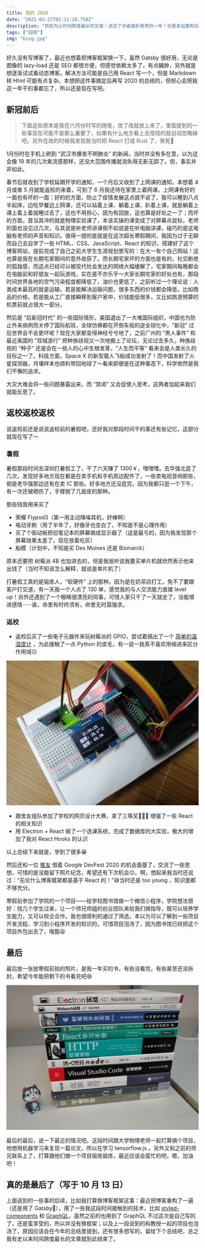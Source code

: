 ```yaml
---
title: 我的 2020
date: "2021-03-27T01:12:28.758Z"
description: "目前为止时间跨度最长的文章！讲述了作者曲折离奇的一年！也是本站重构后的第一篇文章！划时代的纪念意义！"
tags: ["回顾"]
img: "bing.jpg"
---
```


好久没有写博客了，最近也想着把博客框架换一下，虽然 Gatsby 很好用，无论是图像的 lazy-load 还是 SEO 都很方便，但感觉依赖太多了，有点臃肿，另外就是想逐渐试试看动态博客。解决方法可能是自己用 React 写一个，但是 Markdown 转 Html 可能有点复杂。本想把这件事搞定后再写 2020 的总结的，但担心会把我这一年干的事都忘了，所以还是现在写吧。

## 新冠前后

> 下面这些原本是我在六月份时写的随笔，改了改就放上来了，里面提到的一些事现在可能不是那么重要了，如果有什么地方看上去怪怪的就自动忽略掉吧。另外在改的时候我发现我当时把 React 打成 Rust 了，笑死🤣

1月份时在手机上刷到 “武汉市爆发不明肺炎” 的新闻，当时并没有多在意，以为这会像 19 年的几次禽流感那样，还没大范围传播就消失得无影无踪了。但，事实并非如此。

春节后就收到了学校延期开学的通知，一个月后又收到了上网课的通知，本想着 4 月或者 5 月就能返校的来着，可到了 6 月我还待在家里上着网课。上网课有好的一面也有坏的一面：好的的方面，防止了疫情发展这点就不说了，我可以睡到八点半起床，边吃早餐边上网课，还可以站着上课、躺着上课、趴着上课，就是躺着上课上着上着就睡过去了，这也不用担心，因为有回放，这也算是好处之一了；而坏的方面，首当其冲的就是物理实验课了，本该实操的课变成了对屏幕点鼠标，老师的面也没见过几次，与其说是听老师讲课倒不如说是在听电脑讲课，碰巧的是这电脑有老师的声音和知识。值得一提的是就是在这次超长寒假期间，我因为过于无聊而自己去自学了一些 HTML、CSS、JavaScript、React 的知识，搭建好了这个博客网站，提前完成了自己之前大学生生涯规划里写的：在大一有个自己网站！这也算是我在长期宅家期间的意外收获了。而长期宅家坏的方面也是有的，社交断绝的孤独感，而这点已经可以被现代社会发达的网络大幅缓解了，宅家期间每晚都会在电脑前和好朋友一起玩游戏，实在是不亦乐乎～大家长期宅家的好处也有，那段时间世界各地的空气污染程度都降低了，油价也更低了，之前听过一个理论说：人类成本最高的就是运输，若是能解决运输问题，很多东西的价钱都会降低，比如商品的价格，若是能从工厂直接瞬移到客户家中，价钱能低很多，又比如旅游预算的机票前就占很大一部分。

然后是 “后新冠时代” 的一些国际情形，美国退出了一大堆国际组织，中国也为防止外来病例而关停了国际航班，全球仿佛都在开倒车般的逆全球化中，“新冠” 过后世界会不会更坏呢？现在大家都变得神经兮兮地了，之前广州的 “黑人事件” 和最近美国的 “双城游行” 把种族歧视又一次地搬上了论坛，无论过去多久，种族歧视的 “种子” 还是会在一些人的心中生根发芽，“人生而平等” 看来会是人类长久的目标之一了。科技方面，Space X 的新型载人飞船成功发射了！而中国发射了火星探测器，月壤样本也顺利带回地球了～看来即便是在这种事态下，科学依然是我们不懈的追求。

大灾大难会将一些问题暴露出来，而 “禁闭” 又会促使人思考，这两者加起来我们就能反思了。

## 返校返校返校

说返校前还是说说返校前的暑假吧，还好我对那段时间干的事还有些记忆，这部分就现在写了～

### 暑假

暑假那段时间去深圳打暑假工了，干了六天赚了 1300￥，嘿嘿嘿。去华强北逛了几次，发现好多地方现在都是在卖手机和手机周边配件了，一些卖电视音响那些，倒是老华强那边还有在卖 IC 那些。好多地方还没逛完，因为我都只逛一个下午，有一次还被晒伤了，手臂脱了几层皮的那种。

那些钱我用来买了

- 荣耀 Flypod3（第一用主动降噪耳机，好棒啊）
- 电动牙刷（用了半年了，好像牙也变白了，不知是不是心理作用）
- 买了个驱动板把旧笔记本的屏幕做成显示器了（这是最亏的，因为我发现那个屏幕效果太差了，现在放着吃灰）
- 船模（计划中，不知是买 Des Moines 还是 Bismarck）

原本还要把 树莓派 4B 也加进去的，但是我爸听说我要买单片机就欣然表示他来出钱了（当时不知该怎么解释，就说是单片机了）

打暑假工真的是锻炼人，“软硬件” 上的那种。因为是在奶茶店打工，免不了要跟客户打交道，有一天我一个人点了 130 单，感觉我的与人交流能力直接 level up！另外还遇到了一个眼睛很漂亮的同事，可惜人家只干了一天就走了，没能增进感情······诶，命里有时终须有，命里无时莫强求。

### 返校

- 返校后买了一些电子元器件来玩树莓派的 GPIO，尝试着搞出了一个 [简单的温湿度计](https://github.com/Talaxy009/rpi-thermometer) ，为此接触了一点 Python 的皮毛，有一说一我真不喜欢用缩进来区分作用域😖

![rpi-thermometer](./rpi-thermometer.jpg)

- 跟舍友组队参加了学校的网页设计大赛，拿了三等奖🎉🎉🎉 增强了一些 React 的相关知识
- 用 Electron + React 做了一个选课系统，完成了数据库的大实验，极大的增加了我对 React Hooks 的认识

以上总结下来就是，学到了很多😁

然后还和一位 [推友](https://twitter.com/Gah0_tweet) 借着 Google DevFest 2020 的机会面基了，交流了一些思想，可惜的是没能留下照片纪念，希望还有下次机会😔。啊，想起来我当时还说过：“无论什么博客框架都是基于 React 的！”😅当时还是 too young ，知识面都不够充分。

寒假前参加了学院的一个项目——给学校图书馆做一个微信小程序，学院想法很好：找几个学生过来，让一个师兄师姐的创业团队来给我们做指导，既可以培养学生能力，又可以校企合作。我也很顺利的通过了筛选，本以为可以了解到一些项目开发流程、学习到小程序开发的知识的，可惜项目泡汤了，因为图书馆已经把这个项目外包出去了，哦豁😫

## 最后

最后放一张放寒假前拍的照片，是我一年买的书，有些没看完，有些甚至还没拆封，希望今年能把剩下的书看完吧😅

![借用了舍友的公仔](./books.jpg)

最后的最后，说一下最近的情况吧。这段时间跟大学物理老师一起打算搞个项目，他想用机器学习来复现一篇论文，所以在学习 tensorflow.js 。另外又和之前的师兄联系上了，打算跟他们做一个项目锻炼锻炼，最近应该会蛮忙的吧，嗯，加油吧！

## 真的是最后了（写于 10 月 13 日）

上面说到的一些事的后续，比如我打算换博客框架这事：最近把博客重构了一遍（还是用了 Gatsby🤣），用了一些我这段时间接触到的技术，比如  [styled-components](https://styled-components.com/) 和 [GraphQL](https://graphql.org/)，虽然之前的也用到了 GraphQL 不过这次是自己写的了，还是蛮享受的，所以并没有换框架；以及上一段说到的和教授一起的项目也泡汤了，原因应该会在今年的总结里提到，还有很多想写的，留给下个总结吧，总之我有史以来时间跨度最长的文章就到此结束了。
